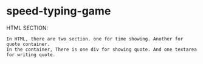 # speed-typing-game

HTML SECTION:
`````````````
In HTML, there are two section. one for time showing. Another for quote container.
In the container, There is one div for showing quote. And one textarea for writing quote.

